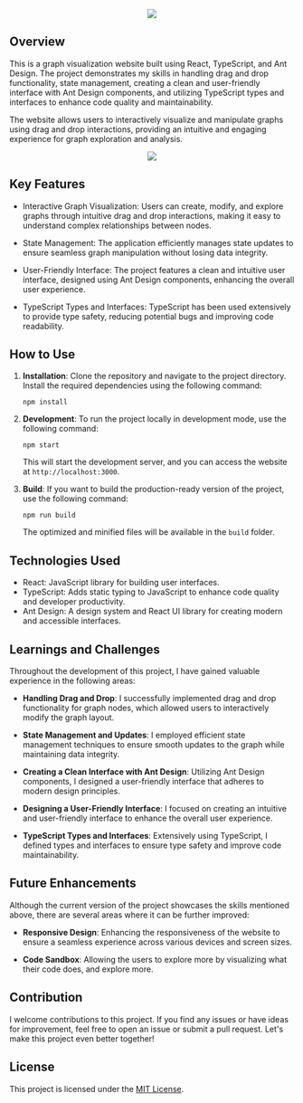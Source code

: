 <p align="center">
<img src="https://i.ibb.co/F8J7zGz/Auto-Graph.png">
</p>

## Overview

This is a graph visualization website built using React, TypeScript, and Ant Design. The project demonstrates my skills in handling drag and drop functionality, state management, creating a clean and user-friendly interface with Ant Design components, and utilizing TypeScript types and interfaces to enhance code quality and maintainability.

The website allows users to interactively visualize and manipulate graphs using drag and drop interactions, providing an intuitive and engaging experience for graph exploration and analysis.

<p align="center">
<img src="https://kerneloverseer.github.io/auto-graph/showcase.gif">
</p>

## Key Features

- Interactive Graph Visualization: Users can create, modify, and explore graphs through intuitive drag and drop interactions, making it easy to understand complex relationships between nodes.

- State Management: The application efficiently manages state updates to ensure seamless graph manipulation without losing data integrity.

- User-Friendly Interface: The project features a clean and intuitive user interface, designed using Ant Design components, enhancing the overall user experience.

- TypeScript Types and Interfaces: TypeScript has been used extensively to provide type safety, reducing potential bugs and improving code readability.

## How to Use

1. **Installation**: Clone the repository and navigate to the project directory. Install the required dependencies using the following command:

   ```
   npm install
   ```

2. **Development**: To run the project locally in development mode, use the following command:

   ```
   npm start
   ```

   This will start the development server, and you can access the website at `http://localhost:3000`.

3. **Build**: If you want to build the production-ready version of the project, use the following command:

   ```
   npm run build
   ```

   The optimized and minified files will be available in the `build` folder.

## Technologies Used

- React: JavaScript library for building user interfaces.
- TypeScript: Adds static typing to JavaScript to enhance code quality and developer productivity.
- Ant Design: A design system and React UI library for creating modern and accessible interfaces.

## Learnings and Challenges

Throughout the development of this project, I have gained valuable experience in the following areas:

- **Handling Drag and Drop**: I successfully implemented drag and drop functionality for graph nodes, which allowed users to interactively modify the graph layout.

- **State Management and Updates**: I employed efficient state management techniques to ensure smooth updates to the graph while maintaining data integrity.

- **Creating a Clean Interface with Ant Design**: Utilizing Ant Design components, I designed a user-friendly interface that adheres to modern design principles.

- **Designing a User-Friendly Interface**: I focused on creating an intuitive and user-friendly interface to enhance the overall user experience.

- **TypeScript Types and Interfaces**: Extensively using TypeScript, I defined types and interfaces to ensure type safety and improve code maintainability.

## Future Enhancements

Although the current version of the project showcases the skills mentioned above, there are several areas where it can be further improved:

- **Responsive Design**: Enhancing the responsiveness of the website to ensure a seamless experience across various devices and screen sizes.

- **Code Sandbox**: Allowing the users to explore more by visualizing what their code does, and explore more.

## Contribution

I welcome contributions to this project. If you find any issues or have ideas for improvement, feel free to open an issue or submit a pull request. Let's make this project even better together!

## License

This project is licensed under the [MIT License](link/to/license/file).
